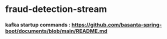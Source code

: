 # fraud-detection-stream

### kafka startup commands : https://github.com/basanta-spring-boot/documents/blob/main/README.md
